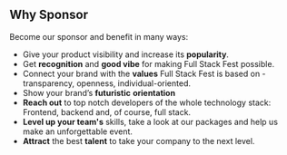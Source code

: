 ## Why Sponsor

Become our sponsor and benefit in many ways:

* Give your product visibility and increase its **popularity**.
* Get **recognition** and **good vibe** for making Full Stack Fest possible.
* Connect your brand with the **values** Full Stack Fest is based on - transparency, openness, individual-oriented.
* Show your brand’s **futuristic** **orientation**
* **Reach out** to top notch developers of the whole technology stack: Frontend, backend and, of course, full stack.
* **Level up your team's** skills, take a look at our packages and help us make an unforgettable event.
* **Attract** the best **talent** to take your company to the next level.
